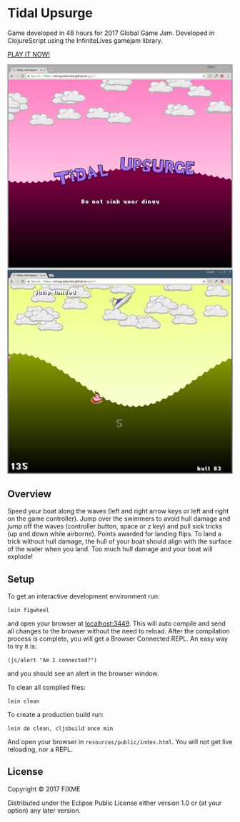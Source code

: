 # Tidal Upsurge

Game developed in 48 hours for 2017 Global Game Jam. Developed in ClojureScript using the InfiniteLives gamejam library.

[PLAY IT NOW!](https://retrogradeorbit.github.io/tidalupsurge/)

![Title screen](./screenshot.png)
![Game screen](./screenshot-02.png)

## Overview

Speed your boat along the waves (left and right arrow keys or left and right on the game controller). Jump over the swimmers to avoid hull damage and jump off the waves (controller button, space or z key) and pull sick tricks (up and down while airborne). Points awarded for landing flips. To land a trick without hull damage, the hull of your boat should align with the surface of the water when you land. Too much hull damage and your boat will explode! 

## Setup

To get an interactive development environment run:

    lein figwheel

and open your browser at [localhost:3449](http://localhost:3449/).
This will auto compile and send all changes to the browser without the
need to reload. After the compilation process is complete, you will
get a Browser Connected REPL. An easy way to try it is:

    (js/alert "Am I connected?")

and you should see an alert in the browser window.

To clean all compiled files:

    lein clean

To create a production build run:

    lein do clean, cljsbuild once min

And open your browser in `resources/public/index.html`. You will not
get live reloading, nor a REPL. 

## License

Copyright © 2017 FIXME

Distributed under the Eclipse Public License either version 1.0 or (at your option) any later version.

